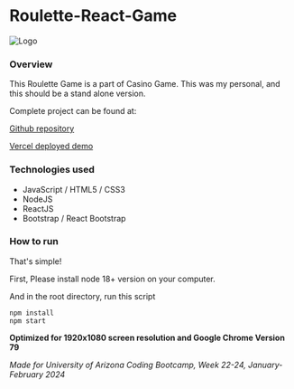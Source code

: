 # Roulette-React-Game

![Logo](public/resources/shic_logo2.png)

### Overview

This Roulette Game is a part of Casino Game.
This was my personal, and this should be a stand alone version.

Complete project can be found at:

[Github repository](https://github.com/wonderguy88/web-game-super)

[Vercel deployed demo](https://react-roulette-inky.vercel.app/)

### Technologies used

- JavaScript / HTML5 / CSS3
- NodeJS
- ReactJS
- Bootstrap / React Bootstrap

### How to run

That's simple!

First, Please install node 18+ version on your computer.

And in the root directory, run this script

```
npm install
npm start
```

**Optimized for 1920x1080 screen resolution and Google Chrome Version 79**

_Made for University of Arizona Coding Bootcamp, Week 22-24, January-February 2024_
